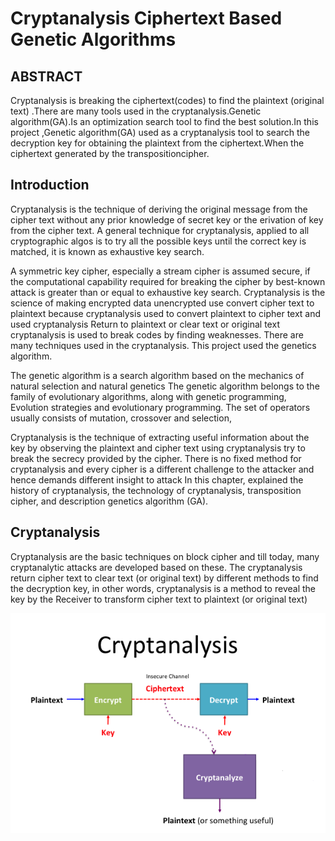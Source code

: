 # Cryptanalysis Ciphertext Based Genetic Algorithms

## ABSTRACT  
Cryptanalysis is breaking the ciphertext(codes) to find the
plaintext (original text) .There are many tools used in the cryptanalysis.Genetic algorithm(GA).Is an optimization search
tool to find the best solution.In this project ,Genetic algorithm(GA) used as a cryptanalysis tool to search the decryption key for obtaining the plaintext from the ciphertext.When the ciphertext generated by the transpositioncipher.

## Introduction
Cryptanalysis is the technique of deriving the original message from the cipher text without any prior knowledge of secret key or the erivation of key from the cipher text. A general technique for cryptanalysis, applied to all cryptographic algos is to try all the possible keys until the correct key is matched, it is known as exhaustive key search. 

A symmetric key cipher, especially a stream cipher is assumed secure, if the computational capability required for breaking the cipher by best-known attack is greater than or equal to exhaustive key search. 
Cryptanalysis is the science of making encrypted data unencrypted use convert cipher text to plaintext because cryptanalysis used to convert plaintext to cipher text and used cryptanalysis Return to plaintext or clear text or original text cryptanalysis is used to break codes by finding weaknesses. There are many techniques used in the cryptanalysis. This project used the genetics algorithm.

The genetic algorithm is a search algorithm based on the mechanics of natural selection and natural genetics The genetic algorithm belongs to the family of evolutionary algorithms, along with genetic programming, Evolution strategies and evolutionary programming. The set of operators usually consists of mutation, crossover and selection,

Cryptanalysis is the technique of extracting useful information about the key by observing the plaintext and cipher text using cryptanalysis   try to break the secrecy provided by the cipher. There is no fixed method for cryptanalysis and every cipher is a different challenge to the attacker and hence demands different insight to attack  In this chapter, explained the history of cryptanalysis, the technology of cryptanalysis, transposition cipher, and description genetics algorithm (GA).

## Cryptanalysis
Cryptanalysis are the basic techniques on block cipher and till today, many cryptanalytic attacks are developed based on these. The cryptanalysis return cipher text to clear text  (or original text) by different methods to find the decryption  key, in other words, cryptanalysis is a method to reveal the key by the Receiver to transform cipher text to plaintext (or original text)

![Cryptanalysis](https://github.com/AbdullahTaher93/TFM/blob/master/images/Cryptanalysis.png)